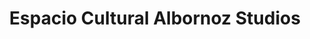 ---
title: "Espacio Cultural Albornoz Studios"
url: /arica/espacio-cultural-albornoz-studios/
shop: tatuaje
---